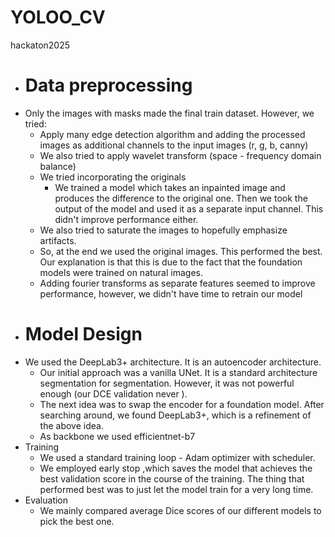 # YOLOO_CV
hackaton2025
- # Data preprocessing
- Only the images with masks made the final train dataset. However, we tried:
	- Apply many edge detection algorithm and adding the processed images as additional channels to the input images (r, g, b, canny)
	- We also tried to apply wavelet transform (space - frequency domain balance)
	- We tried incorporating the originals
		- We trained a model which takes an inpainted image and produces  the difference to the original one. Then we took the output of the model and used it as a separate input channel. This didn't improve performance either.
	- We also tried to saturate the images to hopefully emphasize artifacts.
	- So, at the end we used the original images. This performed the best. Our explanation is that this is due to the fact that the foundation models were trained on natural images.
	- Adding fourier transforms as separate features seemed to improve performance, however, we didn't have time to retrain our model
- # Model Design
- We used the DeepLab3+ architecture. It is an autoencoder architecture.
	- Our initial approach was a vanilla UNet. It is a standard architecture segmentation for segmentation. However, it was not powerful enough (our DCE validation never ).
	- The next idea was to swap the encoder for a foundation model. After searching around, we found DeepLab3+, which is a refinement of the above idea.
	- As backbone we used efficientnet-b7
- Training
	- We used a standard training loop - Adam optimizer with scheduler.
	- We employed early stop ,which saves the model that achieves the best validation score in the course of the training. The thing that performed best was to just let the model train for a very long time.
- Evaluation
	- We mainly compared average Dice scores of our different models to pick the best one.
